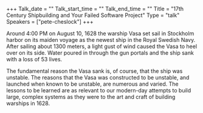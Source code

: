 +++
Talk_date = ""
Talk_start_time = ""
Talk_end_time = ""
Title = "17th Century Shipbuilding and Your Failed Software Project"
Type = "talk"
Speakers = ["pete-cheslock"]
+++

Around 4:00 PM on August 10, 1628 the warship Vasa set sail in Stockholm harbor on its maiden voyage as the newest ship in the Royal Swedish Navy. After sailing about 1300 meters, a light gust of wind caused the Vasa to heel over on its side. Water poured in through the gun portals and the ship sank with a loss of 53 lives.

The fundamental reason the Vasa sank is, of course, that the ship was unstable. The reasons that the Vasa was constructed to be unstable, and launched when known to be unstable, are numerous and varied. The lessons to be learned are as relevant to our modern-day attempts to build large, complex systems as they were to the art and craft of building warships in 1628.
